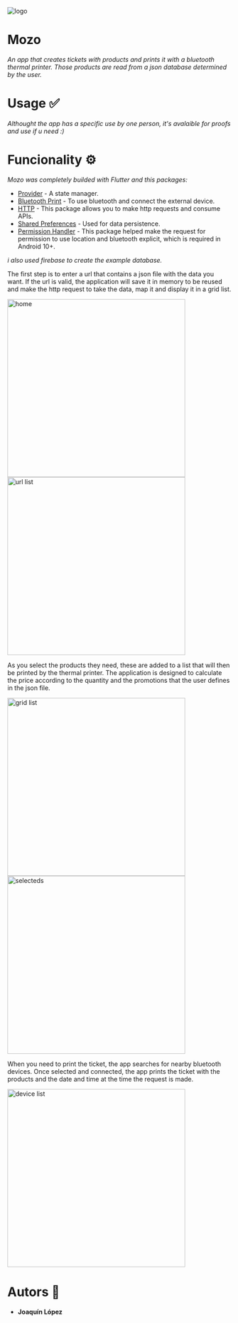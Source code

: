 ![logo](https://github.com/Joaqlop/Mozo/assets/111933055/2437002d-a255-4961-ad10-4955a0b0ce7a)
# Mozo 
_An app that creates tickets with products and prints it with a bluetooth thermal printer. Those products are read from a json database determined by the user._

# Usage ✅
_Althought the app has a specific use by one person, it's avalaible for proofs and use if u need :)_

# Funcionality ⚙️ 
_Mozo was completely builded with Flutter and this packages:_
* [Provider](https://pub.dev/packages/provider) - A state manager.
* [Bluetooth Print](https://pub.dev/packages/bluetooth_print) - To use bluetooth and connect the external device.
* [HTTP](https://pub.dev/packages/http) - This package allows you to make http requests and consume APIs.
* [Shared Preferences](https://pub.dev/packages/shared_preferences) - Used for data persistence.
* [Permission Handler](https://pub.dev/packages/permission_handler) - This package helped make the request for permission to use location and bluetooth explicit, which is required in Android 10+.

_i also used firebase to create the example database._

The first step is to enter a url that contains a json file with the data you want. If the url is valid, the application will save it in memory to be reused and make the http request to take the data, map it and display it in a grid list.

<img src="https://github.com/Joaqlop/Mozo/assets/111933055/aefec80a-b198-4eb5-944c-b72e659eba2f" alt="home" width=400px> <img src="https://github.com/Joaqlop/Mozo/assets/111933055/fa9c3403-b0ff-4d02-aaa3-10a7ac2aef9d" alt="url list" width=400px>

As you select the products they need, these are added to a list that will then be printed by the thermal printer. The application is designed to calculate the price according to the quantity and the promotions that the user defines in the json file.

<img src="https://github.com/Joaqlop/Mozo/assets/111933055/4e78bee5-5079-4e71-9a85-5b7834d9aa68" alt="grid list" width=400px> <img src="https://github.com/Joaqlop/Mozo/assets/111933055/34aedfcd-b31f-499a-af3f-43cbc16124d4" alt="selecteds" width=400px>

When you need to print the ticket, the app searches for nearby bluetooth devices. Once selected and connected, the app prints the ticket with the products and the date and time at the time the request is made.

<img src="https://github.com/Joaqlop/Mozo/assets/111933055/66cd3eb8-442b-48c9-9f68-9180c706b01a" alt="device list" width=400px>

  
# Autors 🧍
* **Joaquín López**
